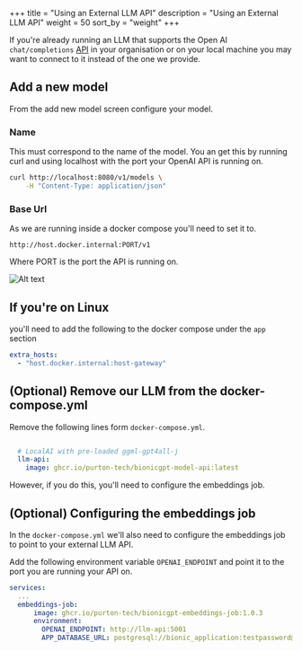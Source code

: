 +++
title = "Using an External LLM API"
description = "Using an External LLM API"
weight = 50
sort_by = "weight"
+++

If you're already running an LLM that supports the Open AI `chat/completions` [API](https://platform.openai.com/docs/api-reference/chat) in your organisation or on your local machine you may want to connect to it instead of the one we provide.


## Add a new model

From the add new model screen configure your model.

### Name

This must correspond to the name of the model. You an get this by running curl and using localhost with the port your OpenAI API is running on.

```sh
curl http://localhost:8080/v1/models \
	-H "Content-Type: application/json"
```

### Base Url

As we are running inside a docker compose you'll need to set it to.

`http://host.docker.internal:PORT/v1`

Where PORT is the port the API is running on.

![Alt text](../add-new-model.png "Add New Model")

## If you're on Linux

you'll need to add the following to the docker compose under the `app` section

```yaml
extra_hosts:
  - "host.docker.internal:host-gateway"
```


## (Optional) Remove our LLM from the docker-compose.yml

Remove the following lines form `docker-compose.yml`.

```yml

  # LocalAI with pre-loaded ggml-gpt4all-j
  llm-api:
    image: ghcr.io/purton-tech/bionicgpt-model-api:latest
```

However, if you do this, you'll need to configure the embeddings job.

## (Optional) Configuring the embeddings job

In the `docker-compose.yml` we'll also need to configure the embeddings job to point to your external LLM API.

Add the following environment variable `OPENAI_ENDPOINT` and point it to the port you are running your API on.

```yml
services:
  ...
  embeddings-job:
      image: ghcr.io/purton-tech/bionicgpt-embeddings-job:1.0.3
      environment:
        OPENAI_ENDPOINT: http://llm-api:5001
        APP_DATABASE_URL: postgresql://bionic_application:testpassword@db:5432/postgres?sslmode=disable
```